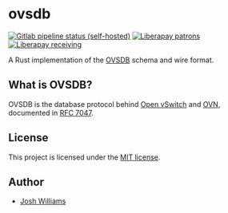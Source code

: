 # ovsdb

[![Gitlab pipeline status (self-hosted)](https://git.dubzland.com/holodekk/ovsdb/badges/main/pipeline.svg)](https://git.dubzland.com/holodekk/ovsdb/pipelines?scope=all&page=1&ref=main)
[![Liberapay patrons](https://img.shields.io/liberapay/patrons/jdubz)](https://liberapay.com/jdubz/donate)
[![Liberapay receiving](https://img.shields.io/liberapay/receives/jdubz)](https://liberapay.com/jdubz/donate)

A Rust implementation of the [OVSDB][1] schema and wire format.

## What is OVSDB?

OVSDB is the database protocol behind [Open vSwitch][2] and [OVN][3], documented in
[RFC 7047][4].

## License

This project is licensed under the [MIT license](LICENSE.md).

## Author

- [Josh Williams](https://dubzland.com)

[1]: https://docs.openvswitch.org/en/latest/ref/ovsdb.7/
[2]: https://www.openvswitch.org/
[3]: https://docs.ovn.org/en/latest/contents.html
[4]: https://datatracker.ietf.org/doc/html/rfc7047
